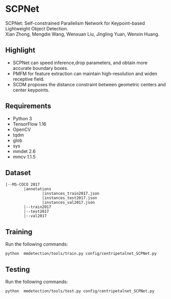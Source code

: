# SCPNet
SCPNet: Self-constrained Parallelism Network for Keypoint-based Lightweight Object Detection.  
Xian Zhong, Mengdie Wang, Wenxuan Liu, Jingling Yuan, Wenxin Huang.
## Highlight
- SCPNet can speed inference,drop parameters, and obtain more accurate boundary boxes.
- PMFM for feature extraction can maintain high-resolution and widen receptive field.
- SCDM proposes the distance constraint between geometric centers and center keypoints.

## Requirements
- Python 3
- TensorFlow 1.16
- OpenCV
- tqdm
- glob
- sys
- mmdet 2.6
- mmcv 1.1.5

## Dataset
```
|--MS-COCO 2017
        |annotations
                |instances_train2017.json
                |instances_test2017.json
                |instances_val2017.json  
        |--train2017
        |--test2017  
        |--val2017
```

## Training
Run the following commands:
```
python  mmdetection/tools/train.py config/centripetalnet_SCPNet.py
```

## Testing
Run the following commands:
```
python  mmdetection/tools/test.py config/centripetalnet_SCPNet.py
```
